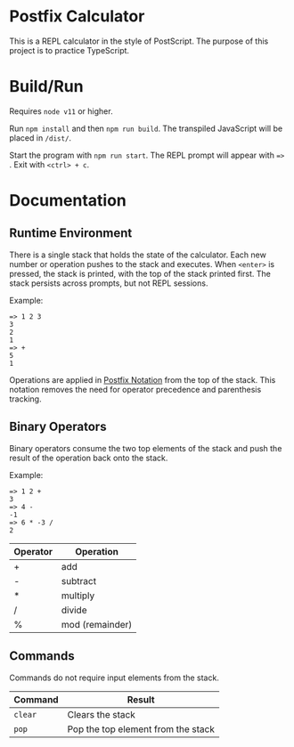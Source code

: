Postfix Calculator
===========================

This is a REPL calculator in the style of PostScript. The purpose of this project is to practice TypeScript.

Build/Run
================

Requires `node v11` or higher.

Run `npm install` and then `npm run build`. The transpiled JavaScript will be placed in `/dist/`.

Start the program with `npm run start`. The REPL prompt will appear with `=> `. Exit with `<ctrl> + c`.

Documentation
=============

Runtime Environment
-------------------

There is a single stack that holds the state of the calculator. Each new number or operation pushes to the stack and executes. When `<enter>` is pressed, the stack is printed, with the top of the stack printed first. The stack persists across prompts, but not REPL sessions.

Example:
```
=> 1 2 3
3
2
1
=> +
5
1
```

Operations are applied in [Postfix Notation](https://en.wikipedia.org/wiki/Reverse_Polish_notation) from the top of the stack. This notation removes the need for operator precedence and parenthesis tracking.

Binary Operators
----------------

Binary operators consume the two top elements of the stack and push the result of the operation back onto the stack.

Example:
```
=> 1 2 +
3
=> 4 -
-1
=> 6 * -3 /
2
```

| Operator | Operation |
|----------|-----------|
| + | add |
| - | subtract |
| * | multiply |
| / | divide |
| % | mod (remainder) |

Commands
--------

Commands do not require input elements from the stack.

| Command | Result |
| --------|--------|
| `clear` | Clears the stack |
| `pop`   | Pop the top element from the stack |